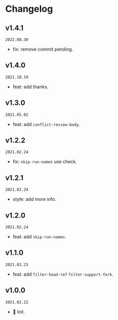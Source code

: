 # Changelog

## v1.4.1

`2022.08.30`

- fix: remove commit pending.

## v1.4.0

`2021.10.19`

- feat: add thanks.

## v1.3.0

`2021.05.02`

- feat: add `conflict-review-body`.

## v1.2.2

`2021.02.24`

- fix: `skip-run-names` use check.

## v1.2.1

`2021.02.24`

- style: add more info.

## v1.2.0

`2021.02.24`

- feat: add `skip-run-names`.

## v1.1.0

`2021.02.23`

- feat: add `filter-head-ref` `filter-support-fork`.

## v1.0.0

`2021.02.22`

- 🎉 Init.

